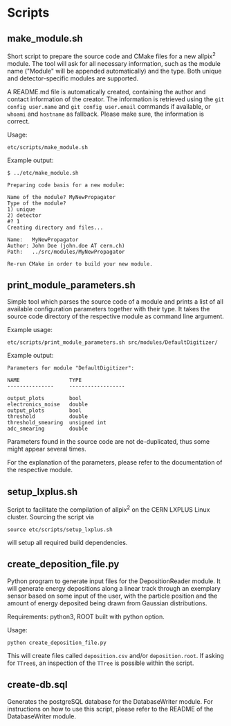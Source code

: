 <!--
SPDX-FileCopyrightText: 2017-2024 CERN and the Allpix Squared authors
SPDX-License-Identifier: CC-BY-4.0
-->

# Scripts

## make_module.sh

Short script to prepare the source code and CMake files for a new allpix<sup>2</sup> module.
The tool will ask for all necessary information, such as the module name ("Module" will be appended automatically) and the type.
Both unique and detector-specific modules are supported.

A README.md file is automatically created, containing the author and contact information of the creator. The information is retrieved using the `git config user.name` and `git config user.email` commands if available, or `whoami` and `hostname` as fallback.
Please make sure, the information is correct.

Usage:

```shell
etc/scripts/make_module.sh
```

Example output:

```shell
$ ../etc/make_module.sh

Preparing code basis for a new module:

Name of the module? MyNewPropagator
Type of the module?
1) unique
2) detector
#? 1
Creating directory and files...

Name:   MyNewPropagator
Author: John Doe (john.doe AT cern.ch)
Path:   ../src/modules/MyNewPropagator

Re-run CMake in order to build your new module.

```


## print_module_parameters.sh

Simple tool which parses the source code of a module and prints a list of all available configuration parameters together with their type. It takes the source code directory of the respective module as command line argument.

Example usage:

```shell
etc/scripts/print_module_parameters.sh src/modules/DefaultDigitizer/
```

Example output:

```shell
Parameters for module "DefaultDigitizer":

NAME                TYPE
---------------     ------------------

output_plots        bool
electronics_noise   double
output_plots        bool
threshold           double
threshold_smearing  unsigned int
adc_smearing        double
```

Parameters found in the source code are not de-duplicated, thus some might appear several times.

For the explanation of the parameters, please refer to the documentation of the respective module.


## setup_lxplus.sh

Script to facilitate the compilation of allpix<sup>2</sup> on the CERN LXPLUS Linux cluster. Sourcing the script via

```shell
source etc/scripts/setup_lxplus.sh
```

will setup all required build dependencies.


## create_deposition_file.py

Python program to generate input files for the DepositionReader module. It will generate energy depositions along a linear track through an exemplary sensor based on some input of the user, with the particle position and the amount of energy deposited being drawn from Gaussian distributions.

Requirements: python3, ROOT built with python option.

Usage:

```shell
python create_deposition_file.py
```

This will create files called `deposition.csv` and/or `deposition.root`. If asking for `TTree`s, an inspection of the `TTree` is possible within the script.


## create-db.sql

Generates the postgreSQL database for the DatabaseWriter module. For instructions on how to use this script, please refer to the README of the DatabaseWriter module.
